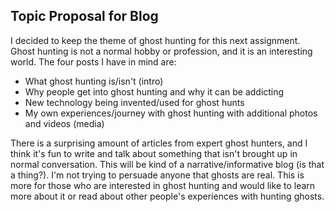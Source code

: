 ## Topic Proposal for Blog

I decided to keep the theme of ghost hunting for this next assignment. Ghost hunting is not a normal hobby or profession, and it is an interesting world. The four posts I have in mind are:
- What ghost hunting is/isn't (intro)
- Why people get into ghost hunting and why it can be addicting
- New technology being invented/used for ghost hunts
- My own experiences/journey with ghost hunting with additional photos and videos (media)

There is a surprising amount of articles from expert ghost hunters, and I think it's fun to write and talk about something that isn't brought up in normal conversation. This will be kind of a narrative/informative blog (is that a thing?). I'm not trying to persuade anyone that ghosts are real. This is more for those who are interested in ghost hunting and would like to learn more about it or read about other people's experiences with hunting ghosts. 
